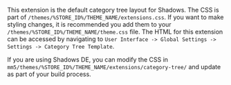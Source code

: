 This extension is the default category tree layout for Shadows. The CSS is part of `/themes/%STORE_ID%/THEME_NAME/extensions.css`. If you want to make styling changes, it is recommended you add them to your `/themes/%STORE_ID%/THEME_NAME/theme.css` file. The HTML for this extension can be accessed by navigating to `User Interface -> Global Settings -> Settings -> Category Tree Template`.

If you are using Shadows DE, you can modify the CSS in `mm5/themes/%STORE_ID%/THEME_NAME/extensions/category-tree/` and update as part of your build process.
